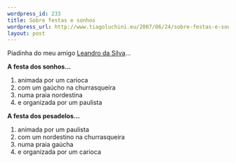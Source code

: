 ```yaml
--- 
wordpress_id: 233
title: Sobre festas e sonhos
wordpress_url: http://www.tiagoluchini.eu/2007/06/24/sobre-festas-e-sonhos/
layout: post
---
```

Piadinha do meu amigo [Leandro da Silva](http://leandrodasilva.blogspot.com/)...

**A festa dos sonhos...**

1. animada por um carioca
1. com um gaúcho na churrasqueira
1. numa praia nordestina
1. e organizada por um paulista

**A festa dos pesadelos...**

1. animada por um paulista
1. com um nordestino na churrasqueira
1. numa praia gaúcha
1. e organizada por um carioca
